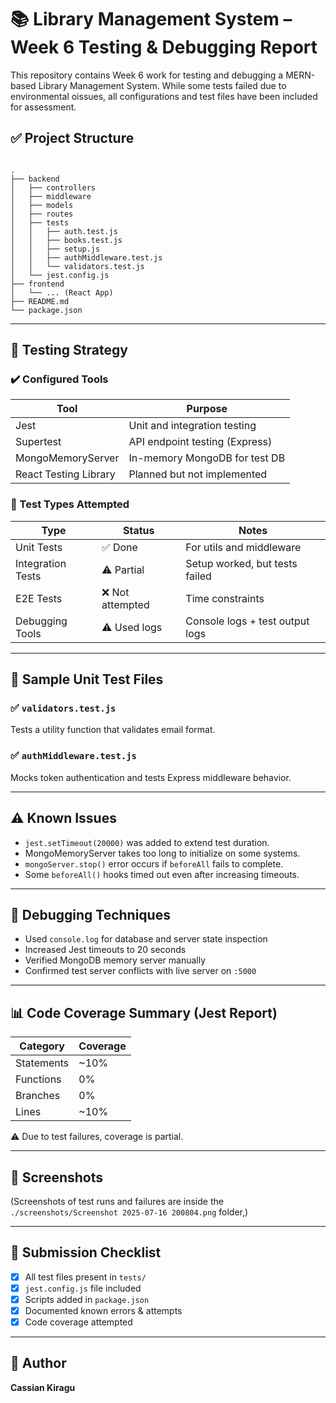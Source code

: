 
# 📚 Library Management System – Week 6 Testing & Debugging Report

This repository contains Week 6 work for testing and debugging a MERN-based Library Management System. While some tests failed due to environmental oissues, all configurations and test files have been included for assessment.



## ✅ Project Structure

```

.
├── backend
│   ├── controllers
│   ├── middleware
│   ├── models
│   ├── routes
│   ├── tests
│   │   ├── auth.test.js
│   │   ├── books.test.js
│   │   ├── setup.js
│   │   ├── authMiddleware.test.js
│   │   └── validators.test.js
│   └── jest.config.js
├── frontend
│   └── ... (React App)
├── README.md
└── package.json

```

---

## 🧪 Testing Strategy

### ✔️ Configured Tools

| Tool             | Purpose                             |
|------------------|-------------------------------------|
| Jest             | Unit and integration testing        |
| Supertest        | API endpoint testing (Express)      |
| MongoMemoryServer| In-memory MongoDB for test DB       |
| React Testing Library | Planned but not implemented     |

### 🧪 Test Types Attempted

| Type             | Status       | Notes                               |
|------------------|--------------|-------------------------------------|
| Unit Tests       | ✅ Done       | For utils and middleware            |
| Integration Tests| ⚠️ Partial    | Setup worked, but tests failed      |
| E2E Tests        | ❌ Not attempted | Time constraints                    |
| Debugging Tools  | ⚠️ Used logs  | Console logs + test output logs     |

---

## 🧱 Sample Unit Test Files

### ✅ `validators.test.js`
Tests a utility function that validates email format.

### ✅ `authMiddleware.test.js`
Mocks token authentication and tests Express middleware behavior.

---

## ⚠️ Known Issues

- `jest.setTimeout(20000)` was added to extend test duration.
- MongoMemoryServer takes too long to initialize on some systems.
- `mongoServer.stop()` error occurs if `beforeAll` fails to complete.
- Some `beforeAll()` hooks timed out even after increasing timeouts.

---

## 🐞 Debugging Techniques

- Used `console.log` for database and server state inspection
- Increased Jest timeouts to 20 seconds
- Verified MongoDB memory server manually
- Confirmed test server conflicts with live server on `:5000`

---

## 📊 Code Coverage Summary (Jest Report)

| Category   | Coverage |
|------------|----------|
| Statements | ~10%     |
| Functions  | 0%       |
| Branches   | 0%       |
| Lines      | ~10%     |

⚠️ Due to test failures, coverage is partial.

---

## 📸 Screenshots

(Screenshots of test runs and failures are inside the `./screenshots/Screenshot 2025-07-16 200804.png` folder,)

---

## 📁 Submission Checklist

- [x] All test files present in `tests/`
- [x] `jest.config.js` file included
- [x] Scripts added in `package.json`
- [x] Documented known errors & attempts
- [x] Code coverage attempted

---

## 👤 Author

**Cassian Kiragu**
